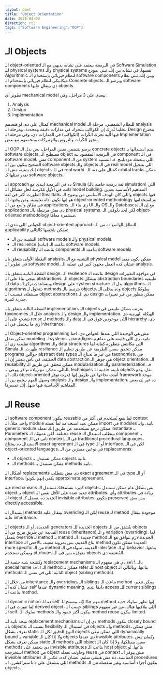 ```yaml
---
layout: post
title: "Object Orientation"
date: 2025-04-09
direction: rtl
tags: ["Software Engineering","OOP"]
---
```


# الـ Objects

الـ object-oriented في البرمجة بيعتمد على تشابه بديهي مع الـ Software Simulation للـ physical systems والـ physical systems نفسها. في تشابه بين إنك تبني نموذج Algorithmic لنظام فيزيائي بإستخدام الـ software components وبين إنك تبني نظام ميكانيكي لنظام فيزيائي بإستخدام الـ Concrete objects، وبرضو الـ software components دي بيتقال عليها objects.

تطوير أي mechanical model بيعدي على 3 مراحل، وهي:

1. Analysis
2. Design
3. Implementation

كمثال على ده، لو هنصمم mechanical model للنظام الشمسي، مرحلة الـ analysis بتخلينا نُدرك إن الكواكب بتتحرك في مدارات دقيقة ومحددة، ومرحلة الـ Design بنخترع فيها آلية تحرك الكُرات (الكواكب) في المدارات دي، وفي مرحلة الـ Implementation بنجهز الكُرات والتروس والزنبركات وبنجمعهم مع بعض.

الـ OOP برضو بتتضمن نفس المراحل، بس بدل الـ concrete objects بيتم استبدالها بـ software objects. مصطلح الـ object في البرمجة المقصود بيه component في الـ software model، مش component من الـ system اللي بيتعمله موديلينج. فـ التشبيه الصحيح بيكون بين الـ software objects والـ objects في الـ real model اللي بتتخيل إنك بتبنيه، مش الـ objects في الـ real world. كمثال على ده، الـ orbital tracks ممكن نقدر نمثلها كـ software objects.

الـ approach ده في البرمجة ابتدى مع Simula (لغة برمجة خاصة بالـ simulation) اللي كانت في الأول مُكرسة لحل مشاكل الـ model building. المفاهيم الأساسية بعدين اتطورت أكتر في لغة Smalltalk، واللي كان الهدف الأساسي من وضوح الـ objects فيها هو إنها تكون أداة تعليمية. ومن وقتها، الـ object-oriented methodology تم استخدامها في نطاق واسع من الـ applications، زي بناء الـ UI والـ OS والـ Databases، مع إن الـ applications دي مش مرتبطة بالـ physical systems، لكن لحد دلوقتي الـ object-oriented methodology مستمرة معاها.

الخواص اللي بتدي الـ object-oriented approach النطاق الواسع ده من الـ applicability ممكن نلخصها كالتالي:

- التشبيه بين الـ software models والـ physical models.
- الـ resilience (ثبات) بتاعت الـ software models.
- الـ reusability بتاعت الـ components بتاعت الـ software models.

النقطة الأولى بتتعلق بالـ analysis، التشبيه مع الـ physical model ممكن يكون مفيد في تطوير الـ software model، عشان كده اتعمل مجهود كبير في عملية الـ analysis.

النقطة التانية بتتعلق بالـ design، الـ resilience بتاعت الـ design في مواجهة التغييرات بتيجي بناءً على الـ abstractions. الـ objects بتشكل abstraction boundaries طبيعية للـ data وبتساعدك تركز الـ design على system structure بدل الـ algorithms. الـ algorithms بتتحول لـ methods بترتبط بالـ objects، وده بيخلي الـ objects سلوكيًا مستقلة، فبسبب الـ object abstractions دي الـ design ممكن يتطور من غير تغييرات جذرية كبيرة.

النقطة التالتة بتتعلق بالـ implementation، الـ objects بتترتب بشكل طبيعي في taxonomies خلال الـ analysis والـ design والـ implementation. الهيكلة الهرمية دي بتشجع على الـ reuse لـ methods والـ data اللي موجودين فوق في الـ hierarchy دي، زي ما بيحصل في الـ inheritance.

الـ Object-oriented programming مش هي الوحيدة اللي عندها الخواص دي. احنا ممكن نعمل modeling لـ systems بـ paradigms تانية، زي اللي قايمة على مفاهيم تقليدية زي الـ algorithms والـ data structures اللي مكانتش متطورة كفاية لما Simula ظهرت. الـ resilience ممكن تتحقق بنفس الطريقة عن طريق تنظيم الـ programs حوالين abstract data types من غير ما نحتاج الـ taxonomies. في الحقيقة، في ناس بتعتبر إن الـ data abstraction هي جوهر الـ object orientation. الـ reusability ممكن تتحقق عن طريق الـ modularization والـ parameterization. فـ بالتالي، ممكن مع زيادة توافر ووعي بـ techniques تانية، جاذبية الـ objects تقل. ومع ذلك، الـ object-oriented أثبتت نجاحها عن طريق إنها قدرت توفر framework موحد وسهل الفهم بيجمع بين الـ analysis والـ design والـ implementation، ده غير إن بعض المفاهيم الأساسية فيها سهل إنك تفسرها.

# الـ Reuse

الـ software component بيكون reusable لما ينفع يُستخدم في أكتر من context واحد. مثلاً، الـ module ممكن تعيد استخدامه لما تعمله import في modules تانية، والـ generic module ممكن ترجع تستخدمه عن طريق إنك تعمله instantiate بـ Parameters مختلفة. لكن عمومًا، الـ reuse بيتطلب استبدال الـ component بـ component تاني في الـ context.
في الـ traditional procedural languages، الاستبدال ده بيحتاج exact agreement في الـ type أو الـ interface. لكن في الـ object-oriented languages، في نوعين مميزين من الـ replacements:

- الـ objects ممكن تستبدل بـ objects تانية.
- الـ methods ممكن تستبدل بـ methods تانية.

أشكال الـ replacements دي مش بتتطلب exact agreement في الـ type أو الـ interface، يكفي إنهم يكونوا approximate agreement.

فيه mechanisms كتيرة بتسمحلك تستبدل الـ objects، بس بشكل عام ممكن تستبدل object بـ object جديد عنده على الأقل نفس الـ attributes، وأي attributes زيادة في الـ object الجديد ده بتفضل كـ invisible attributes، بتكون preserved بس مش directly accessible.

إستبدال الـ methods بيتقال عليه overriding لكن الـ reuse لـ method موجودة بيتقال عليه inheritance.

الـ objects الجديدة، أو الـ generators الجديدة للـ objects بتُشتق من الـ objects القديمة عن طريق مزيج من الـ reuse (inheritance) و الـ variation (overriding). لما بنعمل override لـ method بـ method جديدة، الـ method الجديدة لازم تتوافق مع الـ interface بتاع القديم، بس بمرونة معينة، بالأخص الـ method الجديدة ممكن تكون more specific من الـ method القديمة، سواء في الـ interface أو الـ behavior بتاعها، وممكن تستخدم attributes متوفرة بس في الـ objects المُشتقة دي.

وكنتيجة شبه حتمية للـ replacement mechanisms دي هي مفهوم الـ `self`. بالـ special name `self` الـ method ممكن تـ refer للـ host object بتاعها، وبالتالي الـ methods التانية اللي في نفس الـ object (sibling methods).

من خلال الـ inheritance والـ overriding، الـ siblings بتاعت الـ method ممكن تتغير، عشان كده الـ self عندها dynamic meaning، دايمًا بتدي access للـ current siblings بتاعت الـ method.

الـ dynamic notion ده للـ self مهم جدًا لإنه بيسمح للـ method إنها تظهر سلوك جديد لما تتورث في الـ derived object، حسب الـ siblings اللي بيلاقيها هناك. من غير مفهوم الـ self، سلوك الـ methods بيكون أكتر جمود والـ method reuse بيكون limited.

نتيجة تانية للـ replacement mechanisms دي إن الـ methods بتكون closely bound بالـ objects. بسبب الـ flexibility في استبدال الـ objects والـ methods، مش ممكن نعرف بشكل static النوع الدقيق لكل الـ objects اللي ممكن تبقى dynamically bound بـ variable ولا إذا كان الـ objects دي عندها invisible attributes. وكمان مش ممكن تعرف بشكل static الـ methods اللي object معين بيمتلكها، ولا إذا كان الـ methods دي بتعتمد على invisible attributes بتاعت الـ host object بتاعها. لو استخرجت method من object وحاولت تعمله reuse في context مش بيوفر الـ invisible attributes المناسبة، ده مش هيبقى سليم. عشان كده، عكس الـ procedures اللي بتشتغل على داتا ستراكشرز، الـ methods بتكون أجزاء أساسية وغير منفصلة من الـ objects.